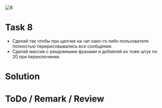 ![8](https://github.com/makhnanov/telegram-bot-support-platform/blob/main/lessons/8/img.png)

# Task 8
- Сделай так чтобы при щелчке на чат како-го либо пользователя полностью перерисовывались все сообщения.
- Сделай массив с рандомными фразами и добавляй их тоже штук по 20 при переключении.

# Solution

# ToDo / Remark / Review
